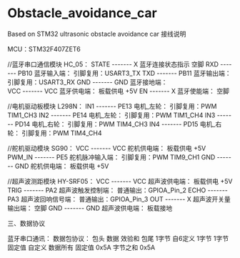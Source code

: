 # Obstacle_avoidance_car
Based on STM32 ultrasonic obstacle avoidance car
接线说明

MCU：STM32F407ZET6

//蓝牙串口通信模块
HC_05：
STATE	-------	X	蓝牙连接状态指示		空脚
RXD	-------	PB10	蓝牙输入端：		引脚复用：USART3_TX
TXD	-------	PB11	蓝牙输出端：		引脚复用：USART3_RX
GND	-------	GND	蓝牙接地端：		
VCC	-------	VCC	蓝牙供电端：		板载供电 +5V
EN	-------	X	蓝牙使能端：		空脚

//电机驱动板模块
L298N：
IN1	-------	PE13	电机_左轮：	引脚复用：PWM	TIM1_CH3
IN2	-------	PE14	电机_左轮：	引脚复用：PWM	TIM1_CH4
IN3	-------	PD14	电机_右轮：	引脚复用：PWM	TIM4_CH3
IN4	-------	PD15	电机_右轮：	引脚复用：PWM	TIM4_CH4

//舵机驱动模块
SG90：
VCC	-------     VCC	舵机供电端：		板载供电 +5V
PWM_IN	-------	PE5	舵机脉冲输入端：	引脚复用：PWM	TIM9_CH1
GND	-------     GND	舵机供电端：		板载供电 +5V

//超声波测距模块
HY-SRF05：
VCC	-------     VCC	超声波供电端：		板载供电 +5V
TRIG	-------     PA2	超声波触发控制端：	普通输出：GPIOA_Pin_2
ECHO	-------     PA3	超声波回响信号端：	普通输出：GPIOA_Pin_3
OUT	-------     X	       超声波开关量输出端：	空脚
GND	-------     GND	超声波供电端：		板载接地




三、数据协议

蓝牙串口通讯：
	数据包协议：
			包头		数据		效验和	包尾
			1字节		自6定义	1字节		1字节
			固定值	自定义	数据所有	固定值
			0x5A				字节之和	0x5A
